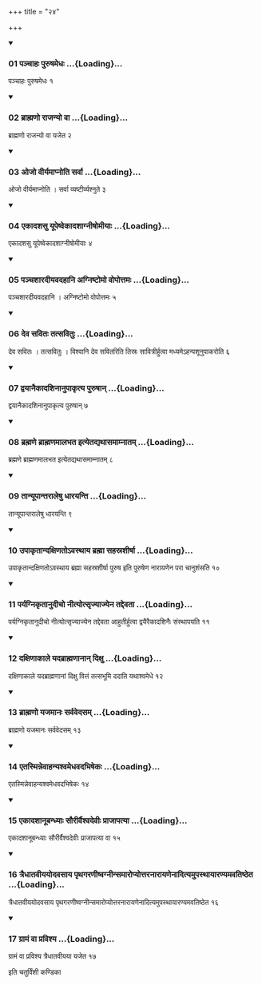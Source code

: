 +++
title = "२४"

+++

<div class="js_include" includetitle="true" newlevelforh1="3" unfilled="" url="/vedAH_yajuH/taittirIyam/sUtram/ApastambaH/shrautam/vishvAsa-prastutiH/20/24/01_panchAhaH_puruShamedhaH.md">
<details open><summary><h3>01 पञ्चाहः पुरुषमेधः ...{Loading}...</h3></summary>

पञ्चाहः पुरुषमेधः १
</details>
</div>

<div class="js_include collapsed" newlevelforh1="4" title="सर्वाष् टीकाः" url="/vedAH_yajuH/taittirIyam/sUtram/ApastambaH/shrautam/sarvASh_TIkAH/20/24/01_panchAhaH_puruShamedhaH.md"> </div>



<div class="js_include collapsed" newlevelforh1="4" title="मूलम्" url="/vedAH_yajuH/taittirIyam/sUtram/ApastambaH/shrautam/mUlam/20/24/01_panchAhaH_puruShamedhaH.md"> </div>


<div class="js_include" includetitle="true" newlevelforh1="3" unfilled="" url="/vedAH_yajuH/taittirIyam/sUtram/ApastambaH/shrautam/vishvAsa-prastutiH/20/24/02_brAhmaNo_rAjanyo_vA.md">
<details open><summary><h3>02 ब्राह्मणो राजन्यो वा ...{Loading}...</h3></summary>

ब्राह्मणो राजन्यो वा यजेत २
</details>
</div>

<div class="js_include collapsed" newlevelforh1="4" title="सर्वाष् टीकाः" url="/vedAH_yajuH/taittirIyam/sUtram/ApastambaH/shrautam/sarvASh_TIkAH/20/24/02_brAhmaNo_rAjanyo_vA.md"> </div>



<div class="js_include collapsed" newlevelforh1="4" title="मूलम्" url="/vedAH_yajuH/taittirIyam/sUtram/ApastambaH/shrautam/mUlam/20/24/02_brAhmaNo_rAjanyo_vA.md"> </div>


<div class="js_include" includetitle="true" newlevelforh1="3" unfilled="" url="/vedAH_yajuH/taittirIyam/sUtram/ApastambaH/shrautam/vishvAsa-prastutiH/20/24/03_ojo_vIryamApnoti_sarvA.md">
<details open><summary><h3>03 ओजो वीर्यमाप्नोति सर्वा ...{Loading}...</h3></summary>

ओजो वीर्यमाप्नोति । सर्वा व्यष्टीर्व्यश्नुते ३
</details>
</div>

<div class="js_include collapsed" newlevelforh1="4" title="सर्वाष् टीकाः" url="/vedAH_yajuH/taittirIyam/sUtram/ApastambaH/shrautam/sarvASh_TIkAH/20/24/03_ojo_vIryamApnoti_sarvA.md"> </div>



<div class="js_include collapsed" newlevelforh1="4" title="मूलम्" url="/vedAH_yajuH/taittirIyam/sUtram/ApastambaH/shrautam/mUlam/20/24/03_ojo_vIryamApnoti_sarvA.md"> </div>


<div class="js_include" includetitle="true" newlevelforh1="3" unfilled="" url="/vedAH_yajuH/taittirIyam/sUtram/ApastambaH/shrautam/vishvAsa-prastutiH/20/24/04_ekAdashasu_yUpeShvekAdashAgnIShomIyAH.md">
<details open><summary><h3>04 एकादशसु यूपेष्वेकादशाग्नीषोमीयाः ...{Loading}...</h3></summary>

एकादशसु यूपेष्वेकादशाग्नीषोमीयाः ४
</details>
</div>

<div class="js_include collapsed" newlevelforh1="4" title="सर्वाष् टीकाः" url="/vedAH_yajuH/taittirIyam/sUtram/ApastambaH/shrautam/sarvASh_TIkAH/20/24/04_ekAdashasu_yUpeShvekAdashAgnIShomIyAH.md"> </div>



<div class="js_include collapsed" newlevelforh1="4" title="मूलम्" url="/vedAH_yajuH/taittirIyam/sUtram/ApastambaH/shrautam/mUlam/20/24/04_ekAdashasu_yUpeShvekAdashAgnIShomIyAH.md"> </div>


<div class="js_include" includetitle="true" newlevelforh1="3" unfilled="" url="/vedAH_yajuH/taittirIyam/sUtram/ApastambaH/shrautam/vishvAsa-prastutiH/20/24/05_panchashAradIyavadahAni_agniShTomo_vopottamaH.md">
<details open><summary><h3>05 पञ्चशारदीयवदहानि अग्निष्टोमो वोपोत्तमः ...{Loading}...</h3></summary>

पञ्चशारदीयवदहानि । अग्निष्टोमो वोपोत्तमः ५
</details>
</div>

<div class="js_include collapsed" newlevelforh1="4" title="सर्वाष् टीकाः" url="/vedAH_yajuH/taittirIyam/sUtram/ApastambaH/shrautam/sarvASh_TIkAH/20/24/05_panchashAradIyavadahAni_agniShTomo_vopottamaH.md"> </div>



<div class="js_include collapsed" newlevelforh1="4" title="मूलम्" url="/vedAH_yajuH/taittirIyam/sUtram/ApastambaH/shrautam/mUlam/20/24/05_panchashAradIyavadahAni_agniShTomo_vopottamaH.md"> </div>


<div class="js_include" includetitle="true" newlevelforh1="3" unfilled="" url="/vedAH_yajuH/taittirIyam/sUtram/ApastambaH/shrautam/vishvAsa-prastutiH/20/24/06_deva_savitaH_tatsavituH.md">
<details open><summary><h3>06 देव सवितः तत्सवितुः ...{Loading}...</h3></summary>

देव सवितः । तत्सवितुः । विश्वानि देव सवितरिति तिस्रः सावित्रीर्हुत्वा मध्यमेऽहन्पशूनुपाकरोति ६
</details>
</div>

<div class="js_include collapsed" newlevelforh1="4" title="सर्वाष् टीकाः" url="/vedAH_yajuH/taittirIyam/sUtram/ApastambaH/shrautam/sarvASh_TIkAH/20/24/06_deva_savitaH_tatsavituH.md"> </div>



<div class="js_include collapsed" newlevelforh1="4" title="मूलम्" url="/vedAH_yajuH/taittirIyam/sUtram/ApastambaH/shrautam/mUlam/20/24/06_deva_savitaH_tatsavituH.md"> </div>


<div class="js_include" includetitle="true" newlevelforh1="3" unfilled="" url="/vedAH_yajuH/taittirIyam/sUtram/ApastambaH/shrautam/vishvAsa-prastutiH/20/24/07_dvayAnaikAdashinAnupAkRtya_puruShAn.md">
<details open><summary><h3>07 द्वयानैकादशिनानुपाकृत्य पुरुषान् ...{Loading}...</h3></summary>

द्वयानैकादशिनानुपाकृत्य पुरुषान् ७
</details>
</div>

<div class="js_include collapsed" newlevelforh1="4" title="सर्वाष् टीकाः" url="/vedAH_yajuH/taittirIyam/sUtram/ApastambaH/shrautam/sarvASh_TIkAH/20/24/07_dvayAnaikAdashinAnupAkRtya_puruShAn.md"> </div>



<div class="js_include collapsed" newlevelforh1="4" title="मूलम्" url="/vedAH_yajuH/taittirIyam/sUtram/ApastambaH/shrautam/mUlam/20/24/07_dvayAnaikAdashinAnupAkRtya_puruShAn.md"> </div>


<div class="js_include" includetitle="true" newlevelforh1="3" unfilled="" url="/vedAH_yajuH/taittirIyam/sUtram/ApastambaH/shrautam/vishvAsa-prastutiH/20/24/08_brahmaNe_brAhmaNamAlabhata_ityetadyathAsamAmnAtam.md">
<details open><summary><h3>08 ब्रह्मणे ब्राह्मणमालभत इत्येतद्यथासमाम्नातम् ...{Loading}...</h3></summary>

ब्रह्मणे ब्राह्मणमालभत इत्येतद्यथासमाम्नातम् ८
</details>
</div>

<div class="js_include collapsed" newlevelforh1="4" title="सर्वाष् टीकाः" url="/vedAH_yajuH/taittirIyam/sUtram/ApastambaH/shrautam/sarvASh_TIkAH/20/24/08_brahmaNe_brAhmaNamAlabhata_ityetadyathAsamAmnAtam.md"> </div>



<div class="js_include collapsed" newlevelforh1="4" title="मूलम्" url="/vedAH_yajuH/taittirIyam/sUtram/ApastambaH/shrautam/mUlam/20/24/08_brahmaNe_brAhmaNamAlabhata_ityetadyathAsamAmnAtam.md"> </div>


<div class="js_include" includetitle="true" newlevelforh1="3" unfilled="" url="/vedAH_yajuH/taittirIyam/sUtram/ApastambaH/shrautam/vishvAsa-prastutiH/20/24/09_tAnyUpAntarAleShu_dhArayanti.md">
<details open><summary><h3>09 तान्यूपान्तरालेषु धारयन्ति ...{Loading}...</h3></summary>

तान्यूपान्तरालेषु धारयन्ति ९
</details>
</div>

<div class="js_include collapsed" newlevelforh1="4" title="सर्वाष् टीकाः" url="/vedAH_yajuH/taittirIyam/sUtram/ApastambaH/shrautam/sarvASh_TIkAH/20/24/09_tAnyUpAntarAleShu_dhArayanti.md"> </div>



<div class="js_include collapsed" newlevelforh1="4" title="मूलम्" url="/vedAH_yajuH/taittirIyam/sUtram/ApastambaH/shrautam/mUlam/20/24/09_tAnyUpAntarAleShu_dhArayanti.md"> </div>


<div class="js_include" includetitle="true" newlevelforh1="3" unfilled="" url="/vedAH_yajuH/taittirIyam/sUtram/ApastambaH/shrautam/vishvAsa-prastutiH/20/24/10_upAkRtAndaxiNato-vasthAya_brahmA_sahasrashIrShA.md">
<details open><summary><h3>10 उपाकृतान्दक्षिणतोऽवस्थाय ब्रह्मा सहस्रशीर्षा ...{Loading}...</h3></summary>

उपाकृतान्दक्षिणतोऽवस्थाय ब्रह्मा सहस्रशीर्षा पुरुष इति पुरुषेण नारायणेन परा चानुशंसति १०
</details>
</div>

<div class="js_include collapsed" newlevelforh1="4" title="सर्वाष् टीकाः" url="/vedAH_yajuH/taittirIyam/sUtram/ApastambaH/shrautam/sarvASh_TIkAH/20/24/10_upAkRtAndaxiNato-vasthAya_brahmA_sahasrashIrShA.md"> </div>



<div class="js_include collapsed" newlevelforh1="4" title="मूलम्" url="/vedAH_yajuH/taittirIyam/sUtram/ApastambaH/shrautam/mUlam/20/24/10_upAkRtAndaxiNato-vasthAya_brahmA_sahasrashIrShA.md"> </div>


<div class="js_include" includetitle="true" newlevelforh1="3" unfilled="" url="/vedAH_yajuH/taittirIyam/sUtram/ApastambaH/shrautam/vishvAsa-prastutiH/20/24/11_paryagnikRtAnudIcho_nItyotsRjyAjyena_taddevatA.md">
<details open><summary><h3>11 पर्यग्निकृतानुदीचो नीत्योत्सृज्याज्येन तद्देवता ...{Loading}...</h3></summary>

पर्यग्निकृतानुदीचो नीत्योत्सृज्याज्येन तद्देवता आहुतीर्हुत्वा द्वयैरैकादशिनैः संस्थापयति ११
</details>
</div>

<div class="js_include collapsed" newlevelforh1="4" title="सर्वाष् टीकाः" url="/vedAH_yajuH/taittirIyam/sUtram/ApastambaH/shrautam/sarvASh_TIkAH/20/24/11_paryagnikRtAnudIcho_nItyotsRjyAjyena_taddevatA.md"> </div>



<div class="js_include collapsed" newlevelforh1="4" title="मूलम्" url="/vedAH_yajuH/taittirIyam/sUtram/ApastambaH/shrautam/mUlam/20/24/11_paryagnikRtAnudIcho_nItyotsRjyAjyena_taddevatA.md"> </div>


<div class="js_include" includetitle="true" newlevelforh1="3" unfilled="" url="/vedAH_yajuH/taittirIyam/sUtram/ApastambaH/shrautam/vishvAsa-prastutiH/20/24/12_daxiNAkAle_yadabrAhmaNAnAn_dixu.md">
<details open><summary><h3>12 दक्षिणाकाले यदब्राह्मणानान् दिक्षु ...{Loading}...</h3></summary>

दक्षिणाकाले यदब्राह्मणानां दिक्षु वित्तं तत्सभूमि ददाति यथाश्वमेधे १२
</details>
</div>

<div class="js_include collapsed" newlevelforh1="4" title="सर्वाष् टीकाः" url="/vedAH_yajuH/taittirIyam/sUtram/ApastambaH/shrautam/sarvASh_TIkAH/20/24/12_daxiNAkAle_yadabrAhmaNAnAn_dixu.md"> </div>



<div class="js_include collapsed" newlevelforh1="4" title="मूलम्" url="/vedAH_yajuH/taittirIyam/sUtram/ApastambaH/shrautam/mUlam/20/24/12_daxiNAkAle_yadabrAhmaNAnAn_dixu.md"> </div>


<div class="js_include" includetitle="true" newlevelforh1="3" unfilled="" url="/vedAH_yajuH/taittirIyam/sUtram/ApastambaH/shrautam/vishvAsa-prastutiH/20/24/13_brAhmaNo_yajamAnaH_sarvavedasam.md">
<details open><summary><h3>13 ब्राह्मणो यजमानः सर्ववेदसम् ...{Loading}...</h3></summary>

ब्राह्मणो यजमानः सर्ववेदसम् १३
</details>
</div>

<div class="js_include collapsed" newlevelforh1="4" title="सर्वाष् टीकाः" url="/vedAH_yajuH/taittirIyam/sUtram/ApastambaH/shrautam/sarvASh_TIkAH/20/24/13_brAhmaNo_yajamAnaH_sarvavedasam.md"> </div>



<div class="js_include collapsed" newlevelforh1="4" title="मूलम्" url="/vedAH_yajuH/taittirIyam/sUtram/ApastambaH/shrautam/mUlam/20/24/13_brAhmaNo_yajamAnaH_sarvavedasam.md"> </div>


<div class="js_include" includetitle="true" newlevelforh1="3" unfilled="" url="/vedAH_yajuH/taittirIyam/sUtram/ApastambaH/shrautam/vishvAsa-prastutiH/20/24/14_etasminnevAhanyashvamedhavadabhiShekaH.md">
<details open><summary><h3>14 एतस्मिन्नेवाहन्यश्वमेधवदभिषेकः ...{Loading}...</h3></summary>

एतस्मिन्नेवाहन्यश्वमेधवदभिषेकः १४
</details>
</div>

<div class="js_include collapsed" newlevelforh1="4" title="सर्वाष् टीकाः" url="/vedAH_yajuH/taittirIyam/sUtram/ApastambaH/shrautam/sarvASh_TIkAH/20/24/14_etasminnevAhanyashvamedhavadabhiShekaH.md"> </div>



<div class="js_include collapsed" newlevelforh1="4" title="मूलम्" url="/vedAH_yajuH/taittirIyam/sUtram/ApastambaH/shrautam/mUlam/20/24/14_etasminnevAhanyashvamedhavadabhiShekaH.md"> </div>


<div class="js_include" includetitle="true" newlevelforh1="3" unfilled="" url="/vedAH_yajuH/taittirIyam/sUtram/ApastambaH/shrautam/vishvAsa-prastutiH/20/24/15_ekAdashAnUbandhyAH_saurIrvaishvadevIH_prAjApatyA.md">
<details open><summary><h3>15 एकादशानूबन्ध्याः सौरीर्वैश्वदेवीः प्राजापत्या ...{Loading}...</h3></summary>

एकादशानूबन्ध्याः सौरीर्वैश्वदेवीः प्राजापत्या वा १५
</details>
</div>

<div class="js_include collapsed" newlevelforh1="4" title="सर्वाष् टीकाः" url="/vedAH_yajuH/taittirIyam/sUtram/ApastambaH/shrautam/sarvASh_TIkAH/20/24/15_ekAdashAnUbandhyAH_saurIrvaishvadevIH_prAjApatyA.md"> </div>



<div class="js_include collapsed" newlevelforh1="4" title="मूलम्" url="/vedAH_yajuH/taittirIyam/sUtram/ApastambaH/shrautam/mUlam/20/24/15_ekAdashAnUbandhyAH_saurIrvaishvadevIH_prAjApatyA.md"> </div>


<div class="js_include" includetitle="true" newlevelforh1="3" unfilled="" url="/vedAH_yajuH/taittirIyam/sUtram/ApastambaH/shrautam/vishvAsa-prastutiH/20/24/16_traidhAtavIyayodavasAya_pRthagaraNIShvagnInsamAropyottaranArAyaNenAdityamupasthAyAraNyamavatiShTheta.md">
<details open><summary><h3>16 त्रैधातवीययोदवसाय पृथगरणीष्वग्नीन्समारोप्योत्तरनारायणेनादित्यमुपस्थायारण्यमवतिष्ठेत ...{Loading}...</h3></summary>

त्रैधातवीययोदवसाय पृथगरणीष्वग्नीन्समारोप्योत्तरनारायणेनादित्यमुपस्थायारण्यमवतिष्ठेत १६
</details>
</div>

<div class="js_include collapsed" newlevelforh1="4" title="सर्वाष् टीकाः" url="/vedAH_yajuH/taittirIyam/sUtram/ApastambaH/shrautam/sarvASh_TIkAH/20/24/16_traidhAtavIyayodavasAya_pRthagaraNIShvagnInsamAropyottaranArAyaNenAdityamupasthAyAraNyamavatiShTheta.md"> </div>



<div class="js_include collapsed" newlevelforh1="4" title="मूलम्" url="/vedAH_yajuH/taittirIyam/sUtram/ApastambaH/shrautam/mUlam/20/24/16_traidhAtavIyayodavasAya_pRthagaraNIShvagnInsamAropyottaranArAyaNenAdityamupasthAyAraNyamavatiShTheta.md"> </div>


<div class="js_include" includetitle="true" newlevelforh1="3" unfilled="" url="/vedAH_yajuH/taittirIyam/sUtram/ApastambaH/shrautam/vishvAsa-prastutiH/20/24/17_grAmaM_vA_pravishya.md">
<details open><summary><h3>17 ग्रामं वा प्रविश्य ...{Loading}...</h3></summary>

ग्रामं वा प्रविश्य त्रैधातवीयया यजेत १७
</details>
</div>

<div class="js_include collapsed" newlevelforh1="4" title="सर्वाष् टीकाः" url="/vedAH_yajuH/taittirIyam/sUtram/ApastambaH/shrautam/sarvASh_TIkAH/20/24/17_grAmaM_vA_pravishya.md"> </div>



<div class="js_include collapsed" newlevelforh1="4" title="मूलम्" url="/vedAH_yajuH/taittirIyam/sUtram/ApastambaH/shrautam/mUlam/20/24/17_grAmaM_vA_pravishya.md"> </div>





  
इति चतुर्विंशी कण्डिका 
